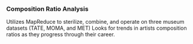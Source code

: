 ### Composition Ratio Analysis
Utilizes MapReduce to sterilize, combine, and
operate on three museum datasets (TATE, MOMA, and MET) Looks for trends in artists composition ratios as they progress
through their career.
